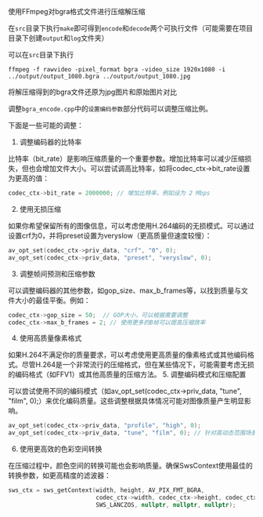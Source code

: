 使用FFmpeg对bgra格式文件进行压缩解压缩

在``src``目录下执行``make``即可得到``encode``和``decode``两个可执行文件（可能需要在项目目录下创建``output``和``log``文件夹）

可以在``src``目录下执行
```
ffmpeg -f rawvideo -pixel_format bgra -video_size 1920x1080 -i ../output/output_1080.bgra ../output/output_1080.jpg
```
将解压缩得到的bgra文件还原为jpg图片和原始图片对比

调整``bgra_encode.cpp``中的``设置编码参数``部分代码可以调整压缩比例。


下面是一些可能的调整：
1. 调整编码器的比特率

比特率（bit_rate）是影响压缩质量的一个重要参数。增加比特率可以减少压缩损失，但也会增加文件大小。可以尝试调高比特率，如将codec_ctx->bit_rate设置为更高的值：

``` cpp
codec_ctx->bit_rate = 2000000; // 增加比特率，例如设为 2 Mbps
```
2. 使用无损压缩

如果你希望保留所有的图像信息，可以考虑使用H.264编码的无损模式。可以通过设置crf为0，并将preset设置为veryslow（更高质量但速度较慢）：

``` cpp
av_opt_set(codec_ctx->priv_data, "crf", "0", 0);
av_opt_set(codec_ctx->priv_data, "preset", "veryslow", 0);
```
3. 调整帧间预测和压缩参数

可以调整编码器的其他参数，如gop_size、max_b_frames等，以找到质量与文件大小的最佳平衡。例如：

``` cpp
codec_ctx->gop_size = 50;  // GOP大小，可以根据需要调整
codec_ctx->max_b_frames = 2; // 使用更多的B帧可以提高压缩效率
```
4. 使用高质量像素格式

如果H.264不满足你的质量要求，可以考虑使用更高质量的像素格式或其他编码格式。尽管H.264是一个非常流行的压缩格式，但在某些情况下，可能需要考虑无损的编码格式（如FFV1）或其他高质量的压缩方法。
5. 调整编码模式和压缩配置

可以尝试使用不同的编码模式（如av_opt_set(codec_ctx->priv_data, "tune", "film", 0);）来优化编码质量。这些调整根据具体情况可能对图像质量产生明显影响。

```cpp
av_opt_set(codec_ctx->priv_data, "profile", "high", 0);
av_opt_set(codec_ctx->priv_data, "tune", "film", 0); // 针对高动态范围场景优化
```
6. 使用更高效的色彩空间转换

在压缩过程中，颜色空间的转换可能也会影响质量。确保SwsContext使用最佳的转换参数，如更高精度的滤波器：

```cpp
sws_ctx = sws_getContext(width, height, AV_PIX_FMT_BGRA,
                         codec_ctx->width, codec_ctx->height, codec_ctx->pix_fmt,
                         SWS_LANCZOS, nullptr, nullptr, nullptr);
```